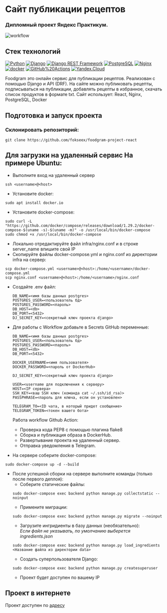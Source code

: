 # Сайт публикации рецептов
### Дипломный проект Яндекс Практикум. 

![workflow](https://github.com/fokseex/foodgram-project-react/actions/workflows/foodgram_workflow.yml/badge.svg)

## Стек технологий

[![Python](https://img.shields.io/badge/-Python-464646?style=flat-square&logo=Python)](https://www.python.org/)
[![Django](https://img.shields.io/badge/-Django-464646?style=flat-square&logo=Django)](https://www.djangoproject.com/)
[![Django REST Framework](https://img.shields.io/badge/-Django%20REST%20Framework-464646?style=flat-square&logo=Django%20REST%20Framework)](https://www.django-rest-framework.org/)
[![PostgreSQL](https://img.shields.io/badge/-PostgreSQL-464646?style=flat-square&logo=PostgreSQL)](https://www.postgresql.org/)
[![Nginx](https://img.shields.io/badge/-NGINX-464646?style=flat-square&logo=NGINX)](https://nginx.org/ru/)
[![docker](https://img.shields.io/badge/-Docker-464646?style=flat-square&logo=docker)](https://www.docker.com/)
[![GitHub%20Actions](https://img.shields.io/badge/-GitHub%20Actions-464646?style=flat-square&logo=GitHub%20actions)](https://github.com/features/actions)
[![Yandex.Cloud](https://img.shields.io/badge/-Yandex.Cloud-464646?style=flat-square&logo=Yandex.Cloud)](https://cloud.yandex.ru/)

Foodgram это онлайн сервис для публикации рецептов. Реализован с помощью 
Django и API (DRF). На сайте можно публиковать рецепты, подписываться на 
публикации, добавлять рецепты в избранное, скачать список продуктов в 
формате txt. Сайт использует: React, Nginx, PostgreSQL, Docker

## Подготовка и запуск проекта
### Склонировать репозиторий:
```
git clone https://github.com/fokseex/foodgram-project-react
```
## Для загрузки на удаленный сервис На примере Ubuntu:
* Выполните вход на удаленный сервер 
```
ssh <username>@<host>
```
* Установите docker:
```
sudo apt install docker.io 
```
* Установите docker-compose:
```
sudo curl -L "https://github.com/docker/compose/releases/download/1.29.2/docker-compose-$(uname -s)-$(uname -m)" -o /usr/local/bin/docker-compose
sudo chmod +x /usr/local/bin/docker-compose
```
* Локально отредактируйте файл infra/nginx.conf и в строке server_name впишите свой IP
* Скопируйте файлы docker-compose.yml и nginx.conf из директории infra на сервер:
```
scp docker-compose.yml <username>@<host>:/home/<username>/docker-compose.yml
scp nginx.conf <username>@<host>:/home/<username>/nginx.conf
```

* Cоздайте .env файл:
    ```
    DB_NAME=<имя базы данных postgres>
    POSTGRES_USER=<пользователь бд>
    POSTGRES_PASSWORD=<пароль>
    DB_HOST=<db>
    DB_PORT=<5432>
    DJ_SECRET_KEY=<секретный ключ проекта django>
    ```
* Для работы с Workflow добавьте в Secrets GitHub переменные:
    ```
    DB_NAME=<имя базы данных postgres>
    POSTGRES_USER=<пользователь бд>
    POSTGRES_PASSWORD=<пароль>
    DB_HOST=<db>
    DB_PORT=<5432>
    
    DOCKER_USERNAME=<имя пользователя>
    DOCKER_PASSWORD=<пароль от DockerHub>
    
    DJ_SECRET_KEY=<секретный ключ проекта django>

    USER=<username для подключения к серверу>
    HOST=<IP сервера>
    SSH_KEY=<ваш SSH ключ (команда cat ~/.ssh/id_rsa)>
    PASSPHRASE=<пароль для ключа, если он установлен>

    TELEGRAM_TO=<ID чата, в который придет сообщение>
    TELEGRAM_TOKEN=<токен вашего бота>
    ```
    Работа workflow Github Action:
     - Проверка кода PEP8 с помощью плагина flake8
     - Сборка и публикация образа в DockerHub.
     - Развертывание проекта на удаленный сервер.
     - Отправка уведомления в Telegram.  
  
* На сервере соберите docker-compose:
```
sudo docker-compose up -d --build
```
* После успешной сборки на сервере выполните команды (только после первого деплоя):
    - Соберите статические файлы:
    ```
    sudo docker-compose exec backend python manage.py collectstatic --noinput
    ```
    - Примените миграции:
    ```
    sudo docker-compose exec backend python manage.py migrate --noinput
    ```
    - Загрузите ингридиенты  в базу данных (необязательно):  
    *Если файл не указывать, по умолчанию выберется ingredients.json*
    ```
    sudo docker-compose exec backend python manage.py load_ingredients <Название файла из директории data>
    ```
    - Создать суперпользователя Django:
    ```
    sudo docker-compose exec backend python manage.py createsuperuser
    ```
    - Проект будет доступен по вашему IP

## Проект в интернете
Проект доступен по [адресу](http://178.154.225.85/)